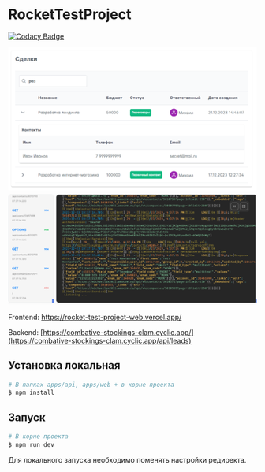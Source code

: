 # RocketTestProject

[![Codacy Badge](https://api.codacy.com/project/badge/Grade/e9b54c6bc56b49648004d78df16cf2a4)](https://app.codacy.com/gh/michaellux/RocketTestProject?utm_source=github.com&utm_medium=referral&utm_content=michaellux/RocketTestProject&utm_campaign=Badge_Grade)

![Скриншот программы](./screenshots/Screenshot_2.png)
![Скриншот программы](./screenshots/Screenshot_3.png)

Frontend: https://rocket-test-project-web.vercel.app/

Backend: [https://combative-stockings-clam.cyclic.app/](https://combative-stockings-clam.cyclic.app/api/leads)

## Установка локальная

```bash
# В папках apps/api, apps/web + в корне проекта 
$ npm install
```

## Запуск

```bash
# В корне проекта
$ npm run dev
```
Для локального запуска необходимо поменять настройки редиректа.


